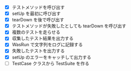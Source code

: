- [x] テストメソッドを呼び出す
- [x] setUp を最初に呼び出す
- [x] tearDown を後で呼び出す
- [x] テストメソッドが失敗したとしても tearDown を呼び出す
- [x] 複数のテストを走らせる
- [x] 収集したテスト結果を出力する
- [x] WasRun で文字列をログに記録する
- [x] 失敗したテストを出力する
- [x] setUp のエラーをキャッチして出力する
- [ ] TestCase クラスから TestSuite を作る
